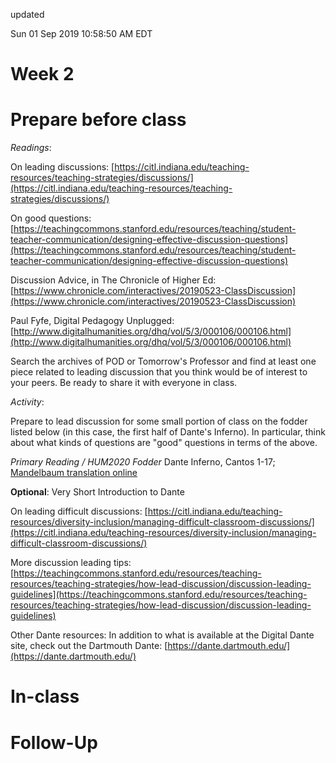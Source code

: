 updated

Sun 01 Sep 2019 10:58:50 AM EDT

# Week 2

# Prepare before class
*Readings*:

On leading discussions: [https://citl.indiana.edu/teaching-resources/teaching-strategies/discussions/](https://citl.indiana.edu/teaching-resources/teaching-strategies/discussions/)

On good questions: [https://teachingcommons.stanford.edu/resources/teaching/student-teacher-communication/designing-effective-discussion-questions](https://teachingcommons.stanford.edu/resources/teaching/student-teacher-communication/designing-effective-discussion-questions)

Discussion Advice, in The Chronicle of Higher Ed: [https://www.chronicle.com/interactives/20190523-ClassDiscussion](https://www.chronicle.com/interactives/20190523-ClassDiscussion)

Paul Fyfe, Digital Pedagogy Unplugged: [http://www.digitalhumanities.org/dhq/vol/5/3/000106/000106.html](http://www.digitalhumanities.org/dhq/vol/5/3/000106/000106.html)

Search the archives of POD or Tomorrow's Professor and find at least one piece related to leading discussion that you think would be of interest to your peers. Be ready to share it with everyone in class. 

*Activity*: 

Prepare to lead discussion for some small portion of class on the fodder listed below (in this case, the first half of Dante's Inferno). In particular, think about what kinds of questions are "good" questions in terms of the above. 

*Primary Reading / HUM2020 Fodder*
Dante Inferno, Cantos 1-17; [Mandelbaum translation online](https://digitaldante.columbia.edu/dante/divine-comedy/inferno/inferno-1/)

**Optional**: 
Very Short Introduction to Dante

On leading difficult discussions: [https://citl.indiana.edu/teaching-resources/diversity-inclusion/managing-difficult-classroom-discussions/](https://citl.indiana.edu/teaching-resources/diversity-inclusion/managing-difficult-classroom-discussions/)

More discussion leading tips: [https://teachingcommons.stanford.edu/resources/teaching-resources/teaching-strategies/how-lead-discussion/discussion-leading-guidelines](https://teachingcommons.stanford.edu/resources/teaching-resources/teaching-strategies/how-lead-discussion/discussion-leading-guidelines)

Other Dante resources:
In addition to what is available at the Digital Dante site, check out the Dartmouth Dante: [https://dante.dartmouth.edu/](https://dante.dartmouth.edu/)

# In-class


# Follow-Up


